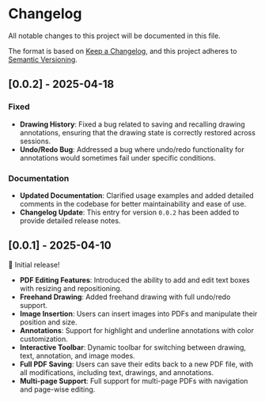 # Changelog

All notable changes to this project will be documented in this file. 

The format is based on [Keep a Changelog](https://keepachangelog.com/en/1.0.0/), and this project adheres to [Semantic Versioning](https://semver.org/).

## [0.0.2] - 2025-04-18


### Fixed
- **Drawing History**: Fixed a bug related to saving and recalling drawing annotations, ensuring that the drawing state is correctly restored across sessions.
- **Undo/Redo Bug**: Addressed a bug where undo/redo functionality for annotations would sometimes fail under specific conditions.

### Documentation
- **Updated Documentation**: Clarified usage examples and added detailed comments in the codebase for better maintainability and ease of use.
- **Changelog Update**: This entry for version `0.0.2` has been added to provide detailed release notes.

## [0.0.1] - 2025-04-10

🎉 Initial release!

- **PDF Editing Features**: Introduced the ability to add and edit text boxes with resizing and repositioning.
- **Freehand Drawing**: Added freehand drawing with full undo/redo support.
- **Image Insertion**: Users can insert images into PDFs and manipulate their position and size.
- **Annotations**: Support for highlight and underline annotations with color customization.
- **Interactive Toolbar**: Dynamic toolbar for switching between drawing, text, annotation, and image modes.
- **Full PDF Saving**: Users can save their edits back to a new PDF file, with all modifications, including text, drawings, and annotations.
- **Multi-page Support**: Full support for multi-page PDFs with navigation and page-wise editing.
